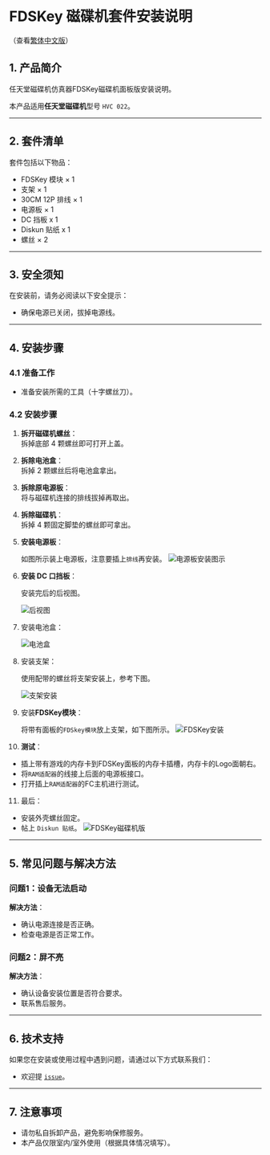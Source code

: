 # FDSKey 磁碟机套件安装说明
（查看[繁体中文版](README_CHT.md)）

## 1. 产品简介
任天堂磁碟机仿真器FDSKey磁碟机面板版安装说明。

本产品适用**任天堂磁碟机**型号 `HVC 022`。

---

## 2. 套件清单
套件包括以下物品：

- FDSKey 模块 × 1  
- 支架 × 1
- 30CM 12P 排线 × 1
- 电源板 × 1
- DC 挡板 x 1
- Diskun 贴纸 x 1
- 螺丝 × 2

---

## 3. 安全须知
在安装前，请务必阅读以下安全提示：
- 确保电源已关闭，拔掉电源线。

---

## 4. 安装步骤

### 4.1 准备工作
- 准备安装所需的工具（十字螺丝刀）。

### 4.2 安装步骤
1. **拆开磁碟机螺丝**：  
   拆掉底部 4 颗螺丝即可打开上盖。
   
2. **拆除电池盒**：  
   拆掉 2 颗螺丝后将电池盒拿出。

3. **拆除原电源板**：  
   将与磁碟机连接的排线拔掉再取出。

4. **拆除磁碟机**：  
   拆掉 4 颗固定脚垫的螺丝即可拿出。

5. **安装电源板**：

   如图所示装上电源板，注意要插上`排线`再安装。
   ![电源板安装图示](./images/powerboard.jpg)

6. **安装 DC 口挡板**：

   安装完后的后视图。
   
   ![后视图](./images/dc_back.jpg)

7. 安装电池盒：

   ![电池盒](./images/battery.jpg)

8. 安装支架：

   使用配带的螺丝将支架安装上，参考下图。
   
   ![支架安装](./images/stand.jpg)

9. 安装**FDSKey模块**：

   将带有面板的`FDSkey模块`放上支架，如下图所示。
   ![FDSKey安装](./images/stand.jpg)

10. **测试**：
   - 插上带有游戏的内存卡到FDSKey面板的内存卡插槽，内存卡的Logo面朝右。
   - 将`RAM适配器`的线接上后面的电源板接口。
   - 打开插上`RAM适配器`的FC主机进行测试。

11. 最后：
   - 安装外壳螺丝固定。
   - 帖上 `Diskun 贴纸`。
   ![FDSKey磁碟机版](./images/fdskey_disk_ver.jpg)

---

## 5. 常见问题与解决方法
### 问题1：设备无法启动  
**解决方法**：  
- 确认电源连接是否正确。  
- 检查电源是否正常工作。

### 问题2：屏不亮  
**解决方法**：  
- 确认设备安装位置是否符合要求。  
- 联系售后服务。

---

## 6. 技术支持
如果您在安装或使用过程中遇到问题，请通过以下方式联系我们：  
- 欢迎提 [`issue`](https://github.com/retrodiy/fdskey-disk-ver/issues)。

---

## 7. 注意事项
- 请勿私自拆卸产品，避免影响保修服务。
- 本产品仅限室内/室外使用（根据具体情况填写）。
